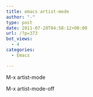 ```yaml
---
title: emacs artist-mode
author: "-"
type: post
date: 2011-07-28T04:58:12+00:00
url: /?p=373
bot_views:
  - 4
categories:
  - Emacs

---
```

M-x artist-mode
  
M-x artist-mode-off
